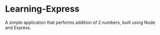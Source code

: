 # Learning-Express
A simple application that performs addition of 2 numbers, built using Node and Express.
